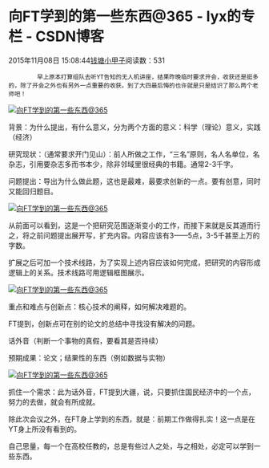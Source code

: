 # 向FT学到的第一些东西@365 - lyx的专栏 - CSDN博客





2015年11月08日 15:08:44[钱塘小甲子](https://me.csdn.net/qtlyx)阅读数：531









			早上原本打算组队去听YT告知的无人机讲座，结果昨晚临时要求开会，收获还是挺多的，除了开会之外也有另外一点重要的收获。到了大四最后悔的也许就是只是结识了那么两个老师吧！

[![向FT学到的第一些东西@365](http://simg.sinajs.cn/blog7style/images/common/sg_trans.gif)](http://photo.blog.sina.com.cn/showpic.html#blogid=8b2e46de0102vaq9&url=http://album.sina.com.cn/pic/002y1HhYzy6Po7xwLepe9)

背景：为什么提出，有什么意义，分为两个方面的意义：科学（理论）意义，实践（经济）


研究现状：（通常要求开门见山）：前人所做之工作，“三名”原则，名人名单位，名杂志，引用要杂志多而书本少，除非邻域里很经典的书籍。通常2-3千字。

问题提出：导出为什么做此题，这也是最难，最要求创新的一点。要有创意，同时又能回归题目。





[![向FT学到的第一些东西@365](http://simg.sinajs.cn/blog7style/images/common/sg_trans.gif)](http://photo.blog.sina.com.cn/showpic.html#blogid=8b2e46de0102vaq9&url=http://album.sina.com.cn/pic/002y1HhYzy6Po7xGZXJcb)


从前面可以看到，这是一个把研究范围逐渐变小的工作，而接下来就是反其道而行之，将之前问题提出展开写，扩充内容。内容应该有3——5点，3-5千甚至上万的字数。

扩展之后可加一个技术线路，为了实现上述内容应该如何完成，把研究的内容形成逻辑上的关系。技术线路可用逻辑框图展示。


[![向FT学到的第一些东西@365](http://simg.sinajs.cn/blog7style/images/common/sg_trans.gif)](http://photo.blog.sina.com.cn/showpic.html#blogid=8b2e46de0102vaq9&url=http://album.sina.com.cn/pic/002y1HhYzy6Po7xI7POf8)

重点和难点与创新点：核心技术的阐释，如何解决难题的。

FT提到，创新点可在别的论文的总结中寻找没有解决的问题。

话外音（判断一个事物的真假，要看其是否持续）

预期成果：论文；结果性的东西（例如数据与实物）


[![向FT学到的第一些东西@365](http://simg.sinajs.cn/blog7style/images/common/sg_trans.gif)](http://photo.blog.sina.com.cn/showpic.html#blogid=8b2e46de0102vaq9&url=http://album.sina.com.cn/pic/002y1HhYzy6Po7xSsYL27)

抓住一个需求：此为话外音，FT提到大疆，说，只要抓住国民经济中的一个点，努力的去做，就会有所成就。




除此次会议之外，在FT身上学到的东西，就是：前期工作做得扎实！这一点是在YT身上所没有看到的。

自己思量，每一个在高校任教的，总是有些过人之处，与之相处，必定可以学到一些东西。








